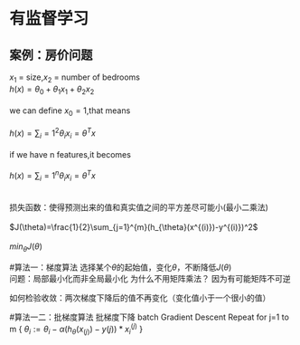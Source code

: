 
有监督学习
======
案例：房价问题
-------


$x_1$ = size,$x_2$ = number of bedrooms<br> 
$h(x) = \theta_0 +\theta_1x_1+\theta_2x_2$<br>  
we can define $x_0=1$,that means<br>  
$h(x)=\sum_i=1^2{\theta_ix_i}=\theta^Tx$<br>  
if we have n features,it becomes<br>  
$h(x)=\sum_i=1^n{\theta_ix_i}=\theta^Tx$<br>  
<br>
损失函数：使得预测出来的值和真实值之间的平方差尽可能小(最小二乘法)<br>  
$J(\theta)=\frac{1}{2}\sum_{j=1}^{m}(h_{\theta}(x^{(i)})-y^{(i)})^2$<br>  
${min}_{\theta}J(\theta)$   

#算法一：梯度算法 
选择某个$\theta$的起始值，变化$\theta$，不断降低$J(\theta)$   
问题：局部最小化而非全局最小化
为什么不用矩阵乘法？ 
因为有可能矩阵不可逆  

如何检验收敛：两次梯度下降后的值不再变化（变化值小于一个很小的值）
<br>  


#算法一二：批梯度算法
批梯度下降 batch Gradient Descent 
Repeat 
for j=1 to m {
    $\theta_i:=\theta_i-\alpha(h_\theta(x_{(j)})-y{(j)})*x_i^{(j)}$
    }



  


